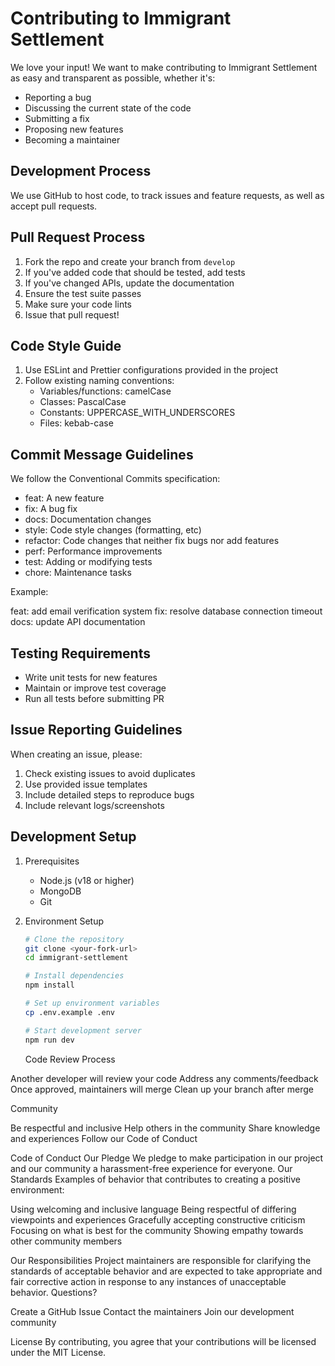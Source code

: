 
# Contributing to Immigrant Settlement

We love your input! We want to make contributing to Immigrant Settlement as easy and transparent as possible, whether it's:
- Reporting a bug
- Discussing the current state of the code
- Submitting a fix
- Proposing new features
- Becoming a maintainer

## Development Process
We use GitHub to host code, to track issues and feature requests, as well as accept pull requests.

## Pull Request Process
1. Fork the repo and create your branch from `develop`
2. If you've added code that should be tested, add tests
3. If you've changed APIs, update the documentation
4. Ensure the test suite passes
5. Make sure your code lints
6. Issue that pull request!

## Code Style Guide
1. Use ESLint and Prettier configurations provided in the project
2. Follow existing naming conventions:
   - Variables/functions: camelCase
   - Classes: PascalCase
   - Constants: UPPERCASE_WITH_UNDERSCORES
   - Files: kebab-case
   
## Commit Message Guidelines
We follow the Conventional Commits specification:
- feat: A new feature
- fix: A bug fix
- docs: Documentation changes
- style: Code style changes (formatting, etc)
- refactor: Code changes that neither fix bugs nor add features
- perf: Performance improvements
- test: Adding or modifying tests
- chore: Maintenance tasks

Example:

feat: add email verification system
fix: resolve database connection timeout
docs: update API documentation

## Testing Requirements
- Write unit tests for new features
- Maintain or improve test coverage
- Run all tests before submitting PR

## Issue Reporting Guidelines
When creating an issue, please:
1. Check existing issues to avoid duplicates
2. Use provided issue templates
3. Include detailed steps to reproduce bugs
4. Include relevant logs/screenshots

## Development Setup
1. Prerequisites
   - Node.js (v18 or higher)
   - MongoDB
   - Git

2. Environment Setup
   ```bash
   # Clone the repository
   git clone <your-fork-url>
   cd immigrant-settlement

   # Install dependencies
   npm install

   # Set up environment variables
   cp .env.example .env

   # Start development server
   npm run dev 
   ```

   Code Review Process

Another developer will review your code
Address any comments/feedback
Once approved, maintainers will merge
Clean up your branch after merge

Community

Be respectful and inclusive
Help others in the community
Share knowledge and experiences
Follow our Code of Conduct

Code of Conduct
Our Pledge
We pledge to make participation in our project and our community a harassment-free experience for everyone.
Our Standards
Examples of behavior that contributes to creating a positive environment:

Using welcoming and inclusive language
Being respectful of differing viewpoints and experiences
Gracefully accepting constructive criticism
Focusing on what is best for the community
Showing empathy towards other community members

Our Responsibilities
Project maintainers are responsible for clarifying the standards of acceptable behavior and are expected to take appropriate and fair corrective action in response to any instances of unacceptable behavior.
Questions?

Create a GitHub Issue
Contact the maintainers
Join our development community

License
By contributing, you agree that your contributions will be licensed under the MIT License.